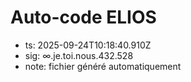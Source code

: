 # Auto-code ELIOS
- ts: 2025-09-24T10:18:40.910Z
- sig: ∞.je.toi.nous.432.528
- note: fichier généré automatiquement